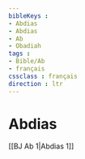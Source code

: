 ```yaml
---
bibleKeys : 
- Abdias
- Abdias
- Ab
- Obadiah
tags : 
- Bible/Ab
- français
cssclass : français
direction : ltr
---
```


# Abdias

[[BJ Ab 1|Abdias 1]]
